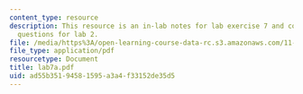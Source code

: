 ```yaml
---
content_type: resource
description: This resource is an in-lab notes for lab exercise 7 and contains homework
  questions for lab 2.
file: /media/https%3A/open-learning-course-data-rc.s3.amazonaws.com/11-520-a-workshop-on-geographic-information-systems-fall-2005/ad55b35194581595a3a4f33152de35d5_lab7a.pdf
file_type: application/pdf
resourcetype: Document
title: lab7a.pdf
uid: ad55b351-9458-1595-a3a4-f33152de35d5
---
```

